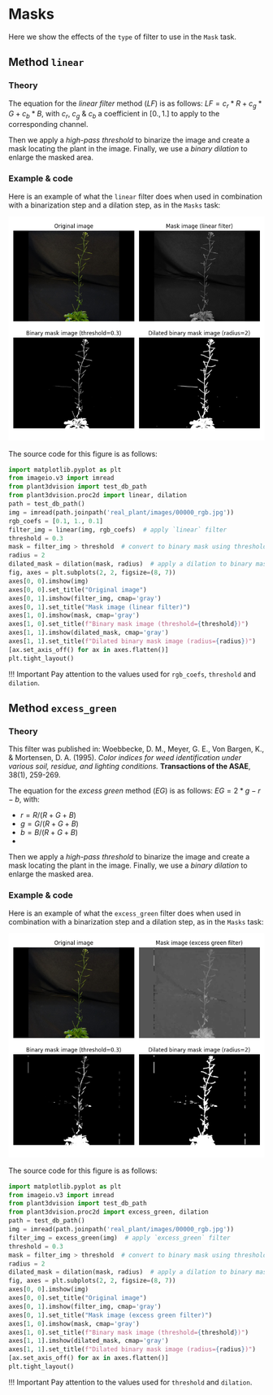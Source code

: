 # Masks

Here we show the effects of the `type` of filter to use in the `Mask` task.


## Method `linear`

### Theory
The equation for the _linear filter_ method ($LF$) is as follows: $LF= c_r*R + c_g*G + c_b*B$, with $c_r$, $c_g$ & $c_b$ a coefficient in $[0., 1.]$ to apply to the corresponding channel.

Then we apply a _high-pass threshold_ to binarize the image and create a mask locating the plant in the image.
Finally, we use a _binary dilation_ to enlarge the masked area. 

### Example & code
Here is an example of what the `linear` filter does when used in combination with a binarization step and a dilation step, as in the `Masks` task:

![linear_filter.png](..%2F..%2Fassets%2Fimages%2Fmask%2Flinear_filter.png)

The source code for this figure is as follows:

```python
import matplotlib.pyplot as plt
from imageio.v3 import imread
from plant3dvision import test_db_path
from plant3dvision.proc2d import linear, dilation
path = test_db_path()
img = imread(path.joinpath('real_plant/images/00000_rgb.jpg'))
rgb_coefs = [0.1, 1., 0.1]
filter_img = linear(img, rgb_coefs)  # apply `linear` filter
threshold = 0.3
mask = filter_img > threshold  # convert to binary mask using threshold
radius = 2
dilated_mask = dilation(mask, radius)  # apply a dilation to binary mask
fig, axes = plt.subplots(2, 2, figsize=(8, 7))
axes[0, 0].imshow(img)
axes[0, 0].set_title("Original image")
axes[0, 1].imshow(filter_img, cmap='gray')
axes[0, 1].set_title("Mask image (linear filter)")
axes[1, 0].imshow(mask, cmap='gray')
axes[1, 0].set_title(f"Binary mask image (threshold={threshold})")
axes[1, 1].imshow(dilated_mask, cmap='gray')
axes[1, 1].set_title(f"Dilated binary mask image (radius={radius})")
[ax.set_axis_off() for ax in axes.flatten()]
plt.tight_layout()
```

!!! Important
    Pay attention to the values used for `rgb_coefs`, `threshold` and `dilation`.

## Method `excess_green`

### Theory
This filter was published in: Woebbecke, D. M., Meyer, G. E., Von Bargen, K., & Mortensen, D. A. (1995). _Color indices for weed identification under various soil, residue, and lighting conditions._ **Transactions of the ASAE**, 38(1), 259-269.

The equation for the _excess green_ method ($EG$) is as follows: $EG= 2*g-r-b$, with:

- $r = R/(R+G+B)$
- $g = G/(R+G+B)$
- $b = B/(R+G+B)$
- 
Then we apply a _high-pass threshold_ to binarize the image and create a mask locating the plant in the image.
Finally, we use a _binary dilation_ to enlarge the masked area. 

### Example & code
Here is an example of what the `excess_green` filter does when used in combination with a binarization step and a dilation step, as in the `Masks` task:

![excess_green_filter.png](..%2F..%2Fassets%2Fimages%2Fmask%2Fexcess_green_filter.png)

The source code for this figure is as follows:

```python
import matplotlib.pyplot as plt
from imageio.v3 import imread
from plant3dvision import test_db_path
from plant3dvision.proc2d import excess_green, dilation
path = test_db_path()
img = imread(path.joinpath('real_plant/images/00000_rgb.jpg'))
filter_img = excess_green(img)  # apply `excess_green` filter
threshold = 0.3
mask = filter_img > threshold  # convert to binary mask using threshold
radius = 2
dilated_mask = dilation(mask, radius)  # apply a dilation to binary mask
fig, axes = plt.subplots(2, 2, figsize=(8, 7))
axes[0, 0].imshow(img)
axes[0, 0].set_title("Original image")
axes[0, 1].imshow(filter_img, cmap='gray')
axes[0, 1].set_title("Mask image (excess green filter)")
axes[1, 0].imshow(mask, cmap='gray')
axes[1, 0].set_title(f"Binary mask image (threshold={threshold})")
axes[1, 1].imshow(dilated_mask, cmap='gray')
axes[1, 1].set_title(f"Dilated binary mask image (radius={radius})")
[ax.set_axis_off() for ax in axes.flatten()]
plt.tight_layout()
```

!!! Important
    Pay attention to the values used for `threshold` and `dilation`.
